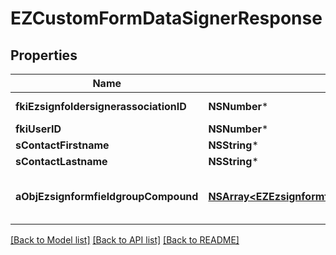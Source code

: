 # EZCustomFormDataSignerResponse

## Properties
Name | Type | Description | Notes
------------ | ------------- | ------------- | -------------
**fkiEzsignfoldersignerassociationID** | **NSNumber*** | The unique ID of the Ezsignfoldersignerassociation | 
**fkiUserID** | **NSNumber*** | The unique ID of the User | [optional] 
**sContactFirstname** | **NSString*** | The First name of the contact | 
**sContactLastname** | **NSString*** | The Last name of the contact | 
**aObjEzsignformfieldgroupCompound** | [**NSArray&lt;EZEzsignformfieldgroupResponseCompound&gt;***](EZEzsignformfieldgroupResponseCompound.md) | This array contains the labels or each Form fields in the form but WITHOUT the values | 

[[Back to Model list]](../README.md#documentation-for-models) [[Back to API list]](../README.md#documentation-for-api-endpoints) [[Back to README]](../README.md)


